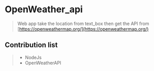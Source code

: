 # OpenWeather_api

>Web app take the location from text_box then get the API from [https://openweathermap.org/](https://openweathermap.org/)

## Contribution list
> * NodeJs
> * OpenWeatherAPI
